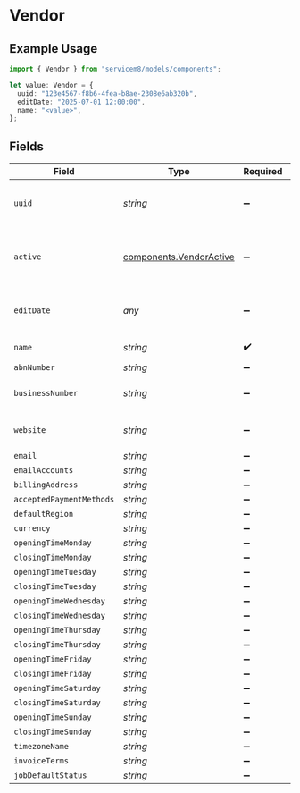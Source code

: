 # Vendor

## Example Usage

```typescript
import { Vendor } from "servicem8/models/components";

let value: Vendor = {
  uuid: "123e4567-f8b6-4fea-b8ae-2308e6ab320b",
  editDate: "2025-07-01 12:00:00",
  name: "<value>",
};
```

## Fields

| Field                                                              | Type                                                               | Required                                                           | Description                                                        | Example                                                            |
| ------------------------------------------------------------------ | ------------------------------------------------------------------ | ------------------------------------------------------------------ | ------------------------------------------------------------------ | ------------------------------------------------------------------ |
| `uuid`                                                             | *string*                                                           | :heavy_minus_sign:                                                 | Unique identifier for this record                                  | 123e4567-f8b6-4fea-b8ae-2308e6ab320b                               |
| `active`                                                           | [components.VendorActive](../../models/components/vendoractive.md) | :heavy_minus_sign:                                                 | Record active/deleted flag.  Valid values are [0,1]                |                                                                    |
| `editDate`                                                         | *any*                                                              | :heavy_minus_sign:                                                 | Timestamp at which record was last modified                        | 2025-07-01 12:00:00                                                |
| `name`                                                             | *string*                                                           | :heavy_check_mark:                                                 | Company Name                                                       |                                                                    |
| `abnNumber`                                                        | *string*                                                           | :heavy_minus_sign:                                                 | N/A                                                                |                                                                    |
| `businessNumber`                                                   | *string*                                                           | :heavy_minus_sign:                                                 | Company Business Number                                            |                                                                    |
| `website`                                                          | *string*                                                           | :heavy_minus_sign:                                                 | Company Website address                                            |                                                                    |
| `email`                                                            | *string*                                                           | :heavy_minus_sign:                                                 | N/A                                                                |                                                                    |
| `emailAccounts`                                                    | *string*                                                           | :heavy_minus_sign:                                                 | N/A                                                                |                                                                    |
| `billingAddress`                                                   | *string*                                                           | :heavy_minus_sign:                                                 | N/A                                                                |                                                                    |
| `acceptedPaymentMethods`                                           | *string*                                                           | :heavy_minus_sign:                                                 | N/A                                                                |                                                                    |
| `defaultRegion`                                                    | *string*                                                           | :heavy_minus_sign:                                                 | N/A                                                                |                                                                    |
| `currency`                                                         | *string*                                                           | :heavy_minus_sign:                                                 | N/A                                                                |                                                                    |
| `openingTimeMonday`                                                | *string*                                                           | :heavy_minus_sign:                                                 | N/A                                                                |                                                                    |
| `closingTimeMonday`                                                | *string*                                                           | :heavy_minus_sign:                                                 | N/A                                                                |                                                                    |
| `openingTimeTuesday`                                               | *string*                                                           | :heavy_minus_sign:                                                 | N/A                                                                |                                                                    |
| `closingTimeTuesday`                                               | *string*                                                           | :heavy_minus_sign:                                                 | N/A                                                                |                                                                    |
| `openingTimeWednesday`                                             | *string*                                                           | :heavy_minus_sign:                                                 | N/A                                                                |                                                                    |
| `closingTimeWednesday`                                             | *string*                                                           | :heavy_minus_sign:                                                 | N/A                                                                |                                                                    |
| `openingTimeThursday`                                              | *string*                                                           | :heavy_minus_sign:                                                 | N/A                                                                |                                                                    |
| `closingTimeThursday`                                              | *string*                                                           | :heavy_minus_sign:                                                 | N/A                                                                |                                                                    |
| `openingTimeFriday`                                                | *string*                                                           | :heavy_minus_sign:                                                 | N/A                                                                |                                                                    |
| `closingTimeFriday`                                                | *string*                                                           | :heavy_minus_sign:                                                 | N/A                                                                |                                                                    |
| `openingTimeSaturday`                                              | *string*                                                           | :heavy_minus_sign:                                                 | N/A                                                                |                                                                    |
| `closingTimeSaturday`                                              | *string*                                                           | :heavy_minus_sign:                                                 | N/A                                                                |                                                                    |
| `openingTimeSunday`                                                | *string*                                                           | :heavy_minus_sign:                                                 | N/A                                                                |                                                                    |
| `closingTimeSunday`                                                | *string*                                                           | :heavy_minus_sign:                                                 | N/A                                                                |                                                                    |
| `timezoneName`                                                     | *string*                                                           | :heavy_minus_sign:                                                 | N/A                                                                |                                                                    |
| `invoiceTerms`                                                     | *string*                                                           | :heavy_minus_sign:                                                 | N/A                                                                |                                                                    |
| `jobDefaultStatus`                                                 | *string*                                                           | :heavy_minus_sign:                                                 | N/A                                                                |                                                                    |
